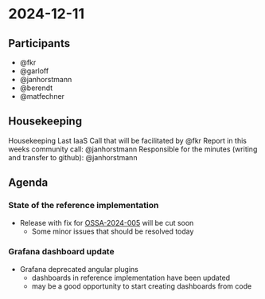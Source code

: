 # 2024-12-11

## Participants
- @fkr
- @garloff
- @janhorstmann
- @berendt
- @matfechner

## Housekeeping

Housekeeping
Last IaaS Call that will be facilitated by @fkr
Report in this weeks community call: @janhorstmann
Responsible for the minutes (writing and transfer to github): @janhorstmann


## Agenda

### State of the reference implementation

- Release with fix for [OSSA-2024-005](https://security.openstack.org/ossa/OSSA-2024-005.html) will be cut soon
  - Some minor issues that should be resolved today

### Grafana dashboard update

- Grafana deprecated angular plugins
  - dashboards in reference implementation have been updated
  - may be a good opportunity to start creating dashboards from code
